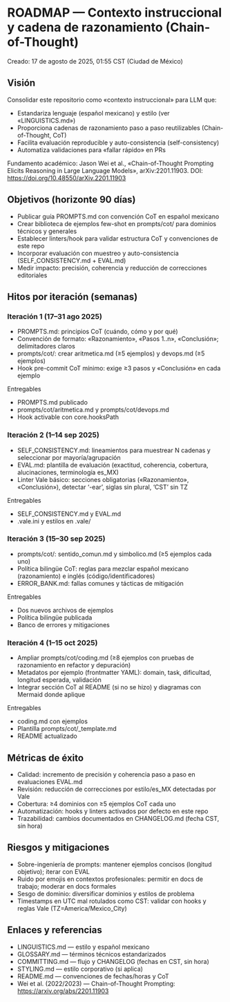 # ROADMAP — Contexto instruccional y cadena de razonamiento (Chain-of-Thought)

Creado: 17 de agosto de 2025, 01:55 CST (Ciudad de México)

## Visión
Consolidar este repositorio como «contexto instruccional» para LLM que:
- Estandariza lenguaje (español mexicano) y estilo (ver «LINGUISTICS.md»)
- Proporciona cadenas de razonamiento paso a paso reutilizables (Chain-of-Thought, CoT)
- Facilita evaluación reproducible y auto-consistencia (self-consistency)
- Automatiza validaciones para «fallar rápido» en PRs

Fundamento académico: Jason Wei et al., «Chain-of-Thought Prompting Elicits Reasoning in Large Language Models», arXiv:2201.11903. DOI: https://doi.org/10.48550/arXiv.2201.11903

## Objetivos (horizonte 90 días)
- Publicar guía PROMPTS.md con convención CoT en español mexicano
- Crear biblioteca de ejemplos few-shot en prompts/cot/ para dominios técnicos y generales
- Establecer linters/hook para validar estructura CoT y convenciones de este repo
- Incorporar evaluación con muestreo y auto-consistencia (SELF_CONSISTENCY.md + EVAL.md)
- Medir impacto: precisión, coherencia y reducción de correcciones editoriales

## Hitos por iteración (semanas)

### Iteración 1 (17–31 ago 2025)
- PROMPTS.md: principios CoT (cuándo, cómo y por qué)
- Convención de formato: «Razonamiento», «Pasos 1..n», «Conclusión»; delimitadores claros
- prompts/cot/: crear aritmetica.md (≥5 ejemplos) y devops.md (≥5 ejemplos)
- Hook pre-commit CoT mínimo: exige ≥3 pasos y «Conclusión» en cada ejemplo

Entregables
- PROMPTS.md publicado
- prompts/cot/aritmetica.md y prompts/cot/devops.md
- Hook activable con core.hooksPath

### Iteración 2 (1–14 sep 2025)
- SELF_CONSISTENCY.md: lineamientos para muestrear N cadenas y seleccionar por mayoría/agrupación
- EVAL.md: plantilla de evaluación (exactitud, coherencia, cobertura, alucinaciones, terminología es_MX)
- Linter Vale básico: secciones obligatorias («Razonamiento», «Conclusión»), detectar ‘-ear’, siglas sin plural, ‘CST’ sin TZ

Entregables
- SELF_CONSISTENCY.md y EVAL.md
- .vale.ini y estilos en .vale/

### Iteración 3 (15–30 sep 2025)
- prompts/cot/: sentido_comun.md y simbolico.md (≥5 ejemplos cada uno)
- Política bilingüe CoT: reglas para mezclar español mexicano (razonamiento) e inglés (código/identificadores)
- ERROR_BANK.md: fallas comunes y tácticas de mitigación

Entregables
- Dos nuevos archivos de ejemplos
- Política bilingüe publicada
- Banco de errores y mitigaciones

### Iteración 4 (1–15 oct 2025)
- Ampliar prompts/cot/coding.md (≥8 ejemplos con pruebas de razonamiento en refactor y depuración)
- Metadatos por ejemplo (frontmatter YAML): domain, task, dificultad, longitud esperada, validación
- Integrar sección CoT al README (si no se hizo) y diagramas con Mermaid donde aplique

Entregables
- coding.md con ejemplos
- Plantilla prompts/cot/_template.md
- README actualizado

## Métricas de éxito
- Calidad: incremento de precisión y coherencia paso a paso en evaluaciones EVAL.md
- Revisión: reducción de correcciones por estilo/es_MX detectadas por Vale
- Cobertura: ≥4 dominios con ≥5 ejemplos CoT cada uno
- Automatización: hooks y linters activados por defecto en este repo
- Trazabilidad: cambios documentados en CHANGELOG.md (fecha CST, sin hora)

## Riesgos y mitigaciones
- Sobre-ingeniería de prompts: mantener ejemplos concisos (longitud objetivo); iterar con EVAL
- Ruido por emojis en contextos profesionales: permitir en docs de trabajo; moderar en docs formales
- Sesgo de dominio: diversificar dominios y estilos de problema
- Timestamps en UTC mal rotulados como CST: validar con hooks y reglas Vale (TZ=America/Mexico_City)

## Enlaces y referencias
- LINGUISTICS.md — estilo y español mexicano
- GLOSSARY.md — términos técnicos estandarizados
- COMMITTING.md — flujo y CHANGELOG (fechas en CST, sin hora)
- STYLING.md — estilo corporativo (si aplica)
- README.md — convenciones de fechas/horas y CoT
- Wei et al. (2022/2023) — Chain-of-Thought Prompting: https://arxiv.org/abs/2201.11903

